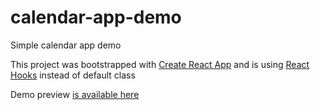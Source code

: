 # calendar-app-demo
Simple calendar app demo

This project was bootstrapped with [Create React App](https://github.com/facebook/create-react-app) and is using [React Hooks](https://reactjs.org/docs/hooks-intro.html) instead of default class

Demo preview [is available here](https://domkoscielak.github.io/demo-calendar-app)